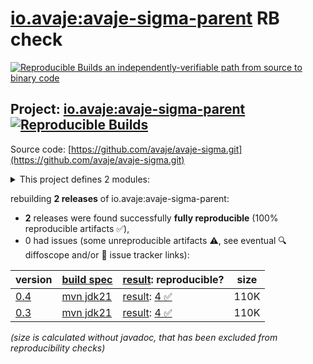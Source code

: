 [io.avaje:avaje-sigma-parent](https://central.sonatype.com/artifact/io.avaje/avaje-sigma-parent/versions) RB check
=======

[![Reproducible Builds](https://reproducible-builds.org/images/logos/rb.svg) an independently-verifiable path from source to binary code](https://reproducible-builds.org/)

## Project: [io.avaje:avaje-sigma-parent](https://central.sonatype.com/artifact/io.avaje/avaje-sigma-parent/versions) [![Reproducible Builds](https://img.shields.io/endpoint?url=https://raw.githubusercontent.com/jvm-repo-rebuild/reproducible-central/master/content/io/avaje/sigma/badge.json)](https://github.com/jvm-repo-rebuild/reproducible-central/blob/master/content/io/avaje/sigma/README.md)

Source code: [https://github.com/avaje/avaje-sigma.git](https://github.com/avaje/avaje-sigma.git)

<details><summary>This project defines 2 modules:</summary>

* [io.avaje:avaje-sigma](https://central.sonatype.com/artifact/io.avaje/avaje-sigma/overview)
* [io.avaje:avaje-sigma-parent](https://central.sonatype.com/artifact/io.avaje/avaje-sigma-parent/overview)
</details>

rebuilding **2 releases** of io.avaje:avaje-sigma-parent:
- **2** releases were found successfully **fully reproducible** (100% reproducible artifacts :white_check_mark:),
- 0 had issues (some unreproducible artifacts :warning:, see eventual :mag: diffoscope and/or :memo: issue tracker links):

| version | [build spec](/BUILDSPEC.md) | [result](https://reproducible-builds.org/docs/jvm/): reproducible? | size |
| -- | --------- | ------ | -- |
| [0.4](https://central.sonatype.com/artifact/io.avaje/avaje-sigma-parent/0.4/pom) | [mvn jdk21](avaje-sigma-0.4.buildspec) | [result](avaje-sigma-parent-0.4.buildinfo): [4 :white_check_mark: ](avaje-sigma-parent-0.4.buildcompare) | 110K |
| [0.3](https://central.sonatype.com/artifact/io.avaje/avaje-sigma-parent/0.3/pom) | [mvn jdk21](avaje-sigma-0.3.buildspec) | [result](avaje-sigma-parent-0.3.buildinfo): [4 :white_check_mark: ](avaje-sigma-parent-0.3.buildcompare) | 110K |

<i>(size is calculated without javadoc, that has been excluded from reproducibility checks)</i>
